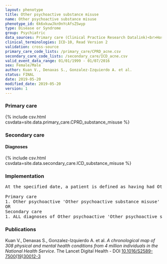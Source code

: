 ```yaml
---
layout: phenotype
title: Other psychoactive substance misuse
name: Other psychoactive substance misuse
phenotype_id: 6k6xkuwJkn9nYcAfsZSwyp 
type: Disease or Syndrome
group: Psychiatric
data_sources: Primary care (Clinical Practice Research Datalink)<br>Hospitalizations (Hospital Episode Statistics) 
clinical_terminologies: ICD-10, Read Version 2 
validation: cross-source
primary_care_code_lists: /primary_care/CPRD_acne.csv
secondary_care_code_lists: /secondary_care/ICD_acne.csv
valid_event_data_range: 01/01/1999 - 01/07/2016
sex: Female/Male
author: Kuan V., Denaxas S., Gonzalez-Izquierdo A. et al.
status: FINAL
date: 2019-05-20
modified_date: 2019-05-20
version: 1
---
```

### Primary care 
{% include csv.html csvdata=site.data.primary_care.CPRD_substance_misuse %}
### Secondary care 
#### Diagnoses 
{% include csv.html csvdata=site.data.secondary_care.ICD_substance_misuse %}
### Implementation 
<pre>At the specified date, a patient is defined as having had Other psychoactive 'Other psychoactive substance misuse' IF they meet the criteria for any of the following on or before the specified date. The earliest date on which the individual meets any of the following criteria on or before the specified date is defined as the first event date:

Primary care
1. Other psychoactive 'Other psychoactive substance misuse' diagnosis or history of diagnosis during a consultation 
OR
Secondary care
1. ALL diagnoses of Other psychoactive 'Other psychoactive substance misuse' or history of diagnosis during a hospitalization</pre> 
 
### Publications 
Kuan V., Denaxas S., Gonzalez-Izquierdo A. et al. _A chronological map of 308 physical and mental health conditions from 4 million individuals in the National Health Service_. The Lancet Digital Health - DOI <a href='https://www.thelancet.com/journals/landig/article/PIIS2589-7500(19)30012-3/fulltext'>10.1016/S2589-7500(19)30012-3</a>